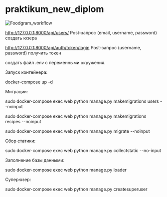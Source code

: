 # praktikum_new_diplom

![Foodgram_workflow](https://github.com/Veisner/foodgram-project-react/actions/workflows/yamdb_workflow.yml/badge.svg)

http://127.0.0.1:8000/api/users/  Post-запрос (email, username, password) создать юзера

http://127.0.0.1:8000/api/auth/token/login  Post-запрос (username, password) получить токен



создать файл .env c переменными окружения.

Запуск контейнера:

docker-compose up -d

Миграции:

sudo docker-compose exec web python manage.py makemigrations users --noinput

sudo docker-compose exec web python manage.py makemigrations recipes --noinput

sudo docker-compose exec web python manage.py migrate --noinput

Сбор статики:

sudo docker-compose exec web python manage.py collectstatic --no-input

Заполнение базы данными:

sudo docker-compose exec web python manage.py loader

Суперюзер:

sudo docker-compose exec web python manage.py createsuperuser
